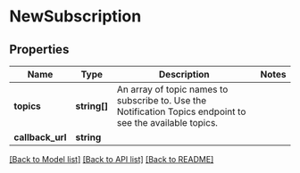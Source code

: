 # NewSubscription

## Properties
Name | Type | Description | Notes
------------ | ------------- | ------------- | -------------
**topics** | **string[]** | An array of topic names to subscribe to. Use the Notification Topics endpoint to see the available topics. | 
**callback_url** | **string** |  | 

[[Back to Model list]](../README.md#documentation-for-models) [[Back to API list]](../README.md#documentation-for-api-endpoints) [[Back to README]](../README.md)


